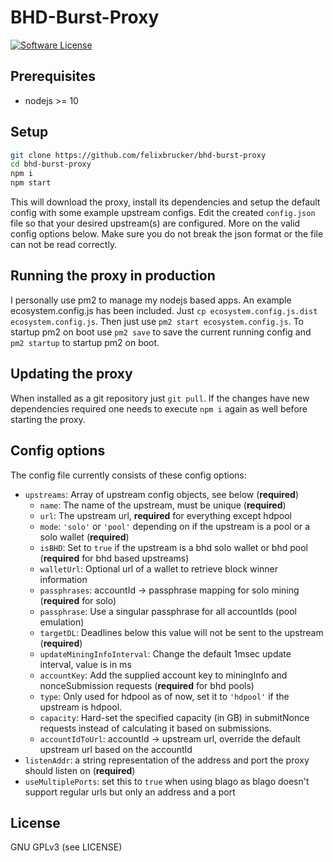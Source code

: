 BHD-Burst-Proxy
======

[![Software License](https://img.shields.io/badge/license-GPL--3.0-brightgreen.svg?style=flat-square)](LICENSE)

## Prerequisites

- nodejs >= 10

## Setup

```bash
git clone https://github.com/felixbrucker/bhd-burst-proxy
cd bhd-burst-proxy
npm i
npm start
```
This will download the proxy, install its dependencies and setup the default config with some example upstream configs.
Edit the created `config.json` file so that your desired upstream(s) are configured. More on the valid config options below.
Make sure you do not break the json format or the file can not be read correctly.

## Running the proxy in production

I personally use pm2 to manage my nodejs based apps. An example ecosystem.config.js has been included. Just `cp ecosystem.config.js.dist ecosystem.config.js`.
Then just use `pm2 start ecosystem.config.js`.
To startup pm2 on boot use `pm2 save` to save the current running config and `pm2 startup` to startup pm2 on boot.

## Updating the proxy

When installed as a git repository just `git pull`.
If the changes have new dependencies required one needs to execute `npm i` again as well before starting the proxy.

## Config options

The config file currently consists of these config options:

- `upstreams`: Array of upstream config objects, see below (**required**)
  - `name`: The name of the upstream, must be unique (**required**)
  - `url`: The upstream url, **required** for everything except hdpool
  - `mode`: `'solo'` or `'pool'` depending on if the upstream is a pool or a solo wallet (**required**)
  - `isBHD`: Set to `true` if the upstream is a bhd solo wallet or bhd pool (**required** for bhd based upstreams)
  - `walletUrl`: Optional url of a wallet to retrieve block winner information
  - `passphrases`: accountId -> passphrase mapping for solo mining (**required** for solo)
  - `passphrase`: Use a singular passphrase for all accountIds (pool emulation)
  - `targetDL`: Deadlines below this value will not be sent to the upstream (**required**)
  - `updateMiningInfoInterval`: Change the default 1msec update interval, value is in ms
  - `accountKey`: Add the supplied account key to miningInfo and nonceSubmission requests (**required** for bhd pools)
  - `type`: Only used for hdpool as of now, set it to `'hdpool'` if the upstream is hdpool.
  - `capacity`: Hard-set the specified capacity (in GB) in submitNonce requests instead of calculating it based on submissions.
  - `accountIdToUrl`: accountId -> upstream url, override the default upstream url based on the accountId
- `listenAddr`: a string representation of the address and port the proxy should listen on (**required**)
- `useMultiplePorts`: set this to `true` when using blago as blago doesn't support regular urls but only an address and a port

## License

GNU GPLv3 (see LICENSE)
